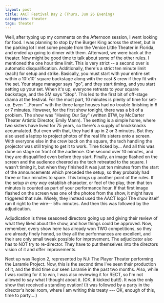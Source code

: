 ```yaml
---
layout: post
title: AACT Festival Day 2 (Thurs, Jun 26 Evening)
categories: theater
tags: theater
---
```

Well, after typing up my comments on the Afternoon session, I went looking for food. I was planning to stop by the Burger King across the street, but in the parking lot I met some people from the Venice Little Theater in Florida, and ended up going to dinner with them.
Afterward, we were back at the theater. Now might be good time to talk about some of the other rules. I mentioned the one hour time limit. This is very strict -- a second over is automatic disqualification. Additionally, there's a strict ten minute limit (each) for setup and strike. Basically, you must start with your entire set within a 10'x10' square backstage along with the cast & crew if they fit with the set. Your stage manager says "go", and they start timing, and you start setting up your set. When it's up, everyone retreats to your square backstage, and the SM says "Stop".
This led to the first bit of off-stage drama at the festival. For the most part, 10 minutes is plenty of time for set-up. Even "...Forum" with the three large houses had no trouble finishing in 6 or 7 minutes. However, for the first show tonight, there was a bit of a problem. The show was "Having Our Say" (written BTW, by McCarter Theater Artistic Director, Emily Mann). The setting is a simple home, where two sisters have lived for 75 years, so there's a supply of knickknacks accumulated. But even with that, they had it up in 2 or 3 minutes. But they also used a laptop to project photos of the real life sisters onto a screen. With everyone else in the crew back on the square, the tech handling the projector was still trying to get it to work. Time ticked by... And all this was done on stage on front of the audience. One second over 10 minutes, and they are disqualified even before they start. Finally, an image flashed on the screen and the audience cheered as the tech retreated to the square. I wasn't timing it, but when they finished it was just ten minutes from the start of the announcements which preceded the setup, so they probably had three or four minutes to spare. This brings up another point of the rules. If the setup *in any way* establish character, or feel of the play, then that ten minutes is counted as part of your performance hour. If that first image flashed on the screen was one of the photos from the show, it might have triggered that rule. Wisely, they instead used the AACT logo!
The show itself ran it right to the wire-- 59+ minutes. And then this was followed by the adjudication.

Adjudication is three seasoned directors going up and giving their review of what they liked about the show, and how things could be approved. Now, remember, every show here has already won TWO competitions, so they are already finely honed, so they all the performances are excellent, and their are only small tweak possible for improvement. The adjudicator also has to NOT try to re-director. They have to put themselves into the directors vision of it and offer improvements.

Next up was Region 2, represented by NJ: The Player Theater performing the Laramie Project. Now, this is the second time I've seen their production of it, and the third time our seen Laramie in the past two months. Also, while I was rooting for it to win, I was also reviewing it for RECT, so I'm not allowed to say what I thought about it. (OK, it kicked butt!). It was the only show that received a standing ovation!
(It was followed by a party in the director's hotel room, where I am writing this treaty --- OK, enough of this, time to party....)

